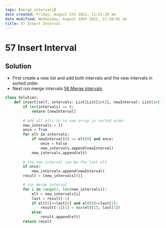```yaml
---
tags: [merge_intervals]
date created: Friday, August 5th 2022, 11:51:20 am
date modified: Wednesday, August 10th 2022, 11:20:01 am
title: 57 Insert Interval
---
```


# 57 Insert Interval

## Solution

- First create a new list and add both intervals and the new intervals in sorted order.
- Next run merge intervals [56 Merge intervals](Algo/Coding%20Practice/Merge%20intervals/56%20Merge%20intervals.md)

```python
class Solution:
    def insert(self, intervals: List[List[int]], newInterval: List[int]) -> List[List[int]]:
        if len(intervals) == 0:
            return [newInterval]
        
        # add all elts in to new array in sorted order
        new_intervals = []
        once = True
        for elt in intervals:
            if newInterval[0] <= elt[0] and once:
                once = False
                new_intervals.append(newInterval)
            new_intervals.append(elt)
	    
	    # the new interval can be the last elt
        if once:
            new_intervals.append(newInterval)
        result = [new_intervals[0]]

		# run merge interval
        for i in range(1, len(new_intervals)):
            elt = new_intervals[i]
            last = result[-1]
            if elt[0]>=last[0] and elt[0]<=last[1]:
                result[-1][1] = max(elt[1], last[1])
            else:
                result.append(elt)
        return result
```
